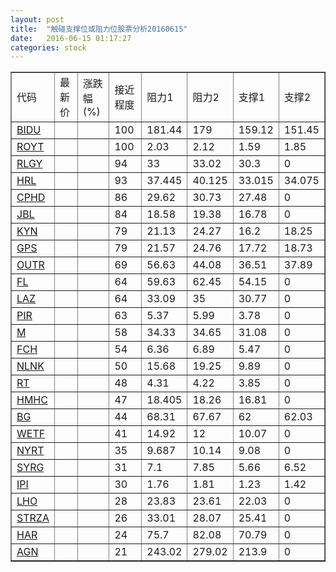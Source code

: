 ```yaml
---
layout: post
title:  "触碰支撑位或阻力位股票分析20160615"
date:   2016-06-15 01:17:27
categories: stock
---
```

<script type="text/javascript">
var stockList = []
stockList.push('gb_bidu');
stockList.push('gb_royt');
stockList.push('gb_rlgy');
stockList.push('gb_hrl');
stockList.push('gb_cphd');
stockList.push('gb_jbl');
stockList.push('gb_kyn');
stockList.push('gb_gps');
stockList.push('gb_outr');
stockList.push('gb_fl');
stockList.push('gb_laz');
stockList.push('gb_pir');
stockList.push('gb_m');
stockList.push('gb_fch');
stockList.push('gb_nlnk');
stockList.push('gb_rt');
stockList.push('gb_hmhc');
stockList.push('gb_bg');
stockList.push('gb_wetf');
stockList.push('gb_nyrt');
stockList.push('gb_syrg');
stockList.push('gb_ipi');
stockList.push('gb_lho');
stockList.push('gb_strza');
stockList.push('gb_har');
stockList.push('gb_agn');
</script>
<table border="1">
 <tr>
 <td>代码</td>
 <td>最新价</td>
 <td>涨跌幅(%)</td>
 <td>接近程度</td>
 <td>阻力1</td>
 <td>阻力2</td>
 <td>支撑1</td>
 <td>支撑2</td>
</tr>
  <tr id="bidu" class="green">
  <td><a href="http://stock.finance.sina.com.cn/usstock/quotes/BIDU.html" target="_blank">BIDU</a></td><td></td><td></td><td>100</td><td>181.44</td><td>179</td><td>159.12</td><td>151.45</td></tr>
  <tr id="royt" class="red">
  <td><a href="http://stock.finance.sina.com.cn/usstock/quotes/ROYT.html" target="_blank">ROYT</a></td><td></td><td></td><td>100</td><td>2.03</td><td>2.12</td><td>1.59</td><td>1.85</td></tr>
  <tr id="rlgy" class="green">
  <td><a href="http://stock.finance.sina.com.cn/usstock/quotes/RLGY.html" target="_blank">RLGY</a></td><td></td><td></td><td>94</td><td>33</td><td>33.02</td><td>30.3</td><td>0</td></tr>
  <tr id="hrl" class="green">
  <td><a href="http://stock.finance.sina.com.cn/usstock/quotes/HRL.html" target="_blank">HRL</a></td><td></td><td></td><td>93</td><td>37.445</td><td>40.125</td><td>33.015</td><td>34.075</td></tr>
  <tr id="cphd" class="green">
  <td><a href="http://stock.finance.sina.com.cn/usstock/quotes/CPHD.html" target="_blank">CPHD</a></td><td></td><td></td><td>86</td><td>29.62</td><td>30.73</td><td>27.48</td><td>0</td></tr>
  <tr id="jbl" class="red">
  <td><a href="http://stock.finance.sina.com.cn/usstock/quotes/JBL.html" target="_blank">JBL</a></td><td></td><td></td><td>84</td><td>18.58</td><td>19.38</td><td>16.78</td><td>0</td></tr>
  <tr id="kyn" class="green">
  <td><a href="http://stock.finance.sina.com.cn/usstock/quotes/KYN.html" target="_blank">KYN</a></td><td></td><td></td><td>79</td><td>21.13</td><td>24.27</td><td>16.2</td><td>18.25</td></tr>
  <tr id="gps" class="green">
  <td><a href="http://stock.finance.sina.com.cn/usstock/quotes/GPS.html" target="_blank">GPS</a></td><td></td><td></td><td>79</td><td>21.57</td><td>24.76</td><td>17.72</td><td>18.73</td></tr>
  <tr id="outr" class="green">
  <td><a href="http://stock.finance.sina.com.cn/usstock/quotes/OUTR.html" target="_blank">OUTR</a></td><td></td><td></td><td>69</td><td>56.63</td><td>44.08</td><td>36.51</td><td>37.89</td></tr>
  <tr id="fl" class="green">
  <td><a href="http://stock.finance.sina.com.cn/usstock/quotes/FL.html" target="_blank">FL</a></td><td></td><td></td><td>64</td><td>59.63</td><td>62.45</td><td>54.15</td><td>0</td></tr>
  <tr id="laz" class="red">
  <td><a href="http://stock.finance.sina.com.cn/usstock/quotes/LAZ.html" target="_blank">LAZ</a></td><td></td><td></td><td>64</td><td>33.09</td><td>35</td><td>30.77</td><td>0</td></tr>
  <tr id="pir" class="red">
  <td><a href="http://stock.finance.sina.com.cn/usstock/quotes/PIR.html" target="_blank">PIR</a></td><td></td><td></td><td>63</td><td>5.37</td><td>5.99</td><td>3.78</td><td>0</td></tr>
  <tr id="m" class="green">
  <td><a href="http://stock.finance.sina.com.cn/usstock/quotes/M.html" target="_blank">M</a></td><td></td><td></td><td>58</td><td>34.33</td><td>34.65</td><td>31.08</td><td>0</td></tr>
  <tr id="fch" class="red">
  <td><a href="http://stock.finance.sina.com.cn/usstock/quotes/FCH.html" target="_blank">FCH</a></td><td></td><td></td><td>54</td><td>6.36</td><td>6.89</td><td>5.47</td><td>0</td></tr>
  <tr id="nlnk" class="green">
  <td><a href="http://stock.finance.sina.com.cn/usstock/quotes/NLNK.html" target="_blank">NLNK</a></td><td></td><td></td><td>50</td><td>15.68</td><td>19.25</td><td>9.89</td><td>0</td></tr>
  <tr id="rt" class="green">
  <td><a href="http://stock.finance.sina.com.cn/usstock/quotes/RT.html" target="_blank">RT</a></td><td></td><td></td><td>48</td><td>4.31</td><td>4.22</td><td>3.85</td><td>0</td></tr>
  <tr id="hmhc" class="green">
  <td><a href="http://stock.finance.sina.com.cn/usstock/quotes/HMHC.html" target="_blank">HMHC</a></td><td></td><td></td><td>47</td><td>18.405</td><td>18.26</td><td>16.81</td><td>0</td></tr>
  <tr id="bg" class="green">
  <td><a href="http://stock.finance.sina.com.cn/usstock/quotes/BG.html" target="_blank">BG</a></td><td></td><td></td><td>44</td><td>68.31</td><td>67.67</td><td>62</td><td>62.03</td></tr>
  <tr id="wetf" class="green">
  <td><a href="http://stock.finance.sina.com.cn/usstock/quotes/WETF.html" target="_blank">WETF</a></td><td></td><td></td><td>41</td><td>14.92</td><td>12</td><td>10.07</td><td>0</td></tr>
  <tr id="nyrt" class="green">
  <td><a href="http://stock.finance.sina.com.cn/usstock/quotes/NYRT.html" target="_blank">NYRT</a></td><td></td><td></td><td>35</td><td>9.687</td><td>10.14</td><td>9.08</td><td>0</td></tr>
  <tr id="syrg" class="red">
  <td><a href="http://stock.finance.sina.com.cn/usstock/quotes/SYRG.html" target="_blank">SYRG</a></td><td></td><td></td><td>31</td><td>7.1</td><td>7.85</td><td>5.66</td><td>6.52</td></tr>
  <tr id="ipi" class="green">
  <td><a href="http://stock.finance.sina.com.cn/usstock/quotes/IPI.html" target="_blank">IPI</a></td><td></td><td></td><td>30</td><td>1.76</td><td>1.81</td><td>1.23</td><td>1.42</td></tr>
  <tr id="lho" class="green">
  <td><a href="http://stock.finance.sina.com.cn/usstock/quotes/LHO.html" target="_blank">LHO</a></td><td></td><td></td><td>28</td><td>23.83</td><td>23.61</td><td>22.03</td><td>0</td></tr>
  <tr id="strza" class="green">
  <td><a href="http://stock.finance.sina.com.cn/usstock/quotes/STRZA.html" target="_blank">STRZA</a></td><td></td><td></td><td>26</td><td>33.01</td><td>28.07</td><td>25.41</td><td>0</td></tr>
  <tr id="har" class="red">
  <td><a href="http://stock.finance.sina.com.cn/usstock/quotes/HAR.html" target="_blank">HAR</a></td><td></td><td></td><td>24</td><td>75.7</td><td>82.08</td><td>70.79</td><td>0</td></tr>
  <tr id="agn" class="green">
  <td><a href="http://stock.finance.sina.com.cn/usstock/quotes/AGN.html" target="_blank">AGN</a></td><td></td><td></td><td>21</td><td>243.02</td><td>279.02</td><td>213.9</td><td>0</td></tr>
</table>

